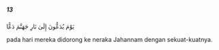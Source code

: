 ##### 13

<span class="ayah">يَوْمَ يُدَعُّونَ إِلَىٰ نَارِ جَهَنَّمَ دَعًّا</span>

<span class="ayah_translation">pada hari mereka didorong ke neraka Jahannam dengan sekuat-kuatnya.</span>
